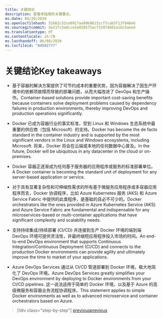 ```yaml
---
title: 关键结论
description: 查看本指南的关键要点。
ms.date: 04/20/2020
ms.openlocfilehash: 51662c52ce0917aa89b86151cf7cab5f13f846e6
ms.sourcegitcommit: da21fc5a8cce1e028575acf31974681a1bc5aeed
ms.translationtype: HT
ms.contentlocale: zh-CN
ms.lasthandoff: 06/08/2020
ms.locfileid: "84502777"
---
```

# <a name="key-takeaways"></a><span data-ttu-id="5e353-103">关键结论</span><span class="sxs-lookup"><span data-stu-id="5e353-103">Key takeaways</span></span>

- <span data-ttu-id="5e353-104">基于容器的解决方案提供了可节约成本的重要优势，因为容器解决了因生产环境中的依赖项故障而导致的部署问题，从而大幅改进了 DevOps 和生产操作。</span><span class="sxs-lookup"><span data-stu-id="5e353-104">Container-based solutions provide important cost-saving benefits because containers solve deployment problems caused by dependency failures in production environments, thereby improving DevOps and production operations significantly.</span></span>

- <span data-ttu-id="5e353-105">Docker 已成为容器行业的事实标准，受到 Linux 和 Windows 生态系统中最重要的供应商（包括 Microsoft）的支持。</span><span class="sxs-lookup"><span data-stu-id="5e353-105">Docker has become the de facto standard in the container industry and is supported by the most significant vendors in the Linux and Windows ecosystems, including Microsoft.</span></span> <span data-ttu-id="5e353-106">将来，Docker 将会在云端或本地的任何数据中心普及。</span><span class="sxs-lookup"><span data-stu-id="5e353-106">In the future, Docker will be ubiquitous in any datacenter in the cloud or on-premises.</span></span>

- <span data-ttu-id="5e353-107">Docker 容器正逐渐成为任何基于服务器的应用程序或服务的标准部署单位。</span><span class="sxs-lookup"><span data-stu-id="5e353-107">A Docker container is becoming the standard unit of deployment for any server-based application or service.</span></span>

- <span data-ttu-id="5e353-108">对于具有显著复杂性和可伸缩性需求的所有基于微服务应用程序或多容器应用程序而言，Docker 协调程序，比如 Azure Kubernetes 服务 (AKS) 和 Azure Service Fabric 中提供的此类程序，是基础的且必不可少的。</span><span class="sxs-lookup"><span data-stu-id="5e353-108">Docker orchestrators like the ones provided in Azure Kubernetes Service (AKS) and Azure Service Fabric are fundamental and indispensable for any microservices-based or multi-container applications that have significant complexity and scalability needs.</span></span>

- <span data-ttu-id="5e353-109">支持持续集成/持续部署 (CI/CD) 并连接到生产 Docker 环境的端到端 DevOps 环境可提供灵活性，并最终缩短应用程序投入市场的时间。</span><span class="sxs-lookup"><span data-stu-id="5e353-109">An end-to-end DevOps environment that supports Continuous Integration/Continuous Deployment (CI/CD) and connects to the production Docker environments can provide agility and ultimately improve the time to market of your applications.</span></span>

- <span data-ttu-id="5e353-110">Azure DevOps Services 通过从 CI/CD 管道部署到 Docker 环境，极大地简化了 DevOps 环境。</span><span class="sxs-lookup"><span data-stu-id="5e353-110">Azure DevOps Services greatly simplifies your DevOps environment by deploying to Docker environments from your CI/CD pipelines.</span></span> <span data-ttu-id="5e353-111">这一说法适用于简单的 Docker 环境，以及基于 Azure 的高级微服务和容器业务流程协调程序。</span><span class="sxs-lookup"><span data-stu-id="5e353-111">This statement applies to simple Docker environments as well as to advanced microservice and container orchestrators based on Azure.</span></span>

> [!div class="step-by-step"]
> [<span data-ttu-id="5e353-112">previous</span><span class="sxs-lookup"><span data-stu-id="5e353-112">previous</span></span>](../run-manage-monitor-docker-environments/monitor-containerized-application-services.md)
